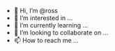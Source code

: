 - 👋 Hi, I’m @ross
- 👀 I’m interested in ...
- 🌱 I’m currently learning ...
- 💞️ I’m looking to collaborate on ...
- 📫 How to reach me ...

<!ross/ross is a ✨ special ✨ repository because its `README.md` (this file) appears on your GitHub profile.
You can click the Preview link to take a look at your changes.
--->
